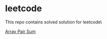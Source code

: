 # leetcode
This repo contains solved solution for leetcode\

[Array Pair Sum](https://github.com/Misalzahid/leetcode/blob/main/array_pairsum.php)